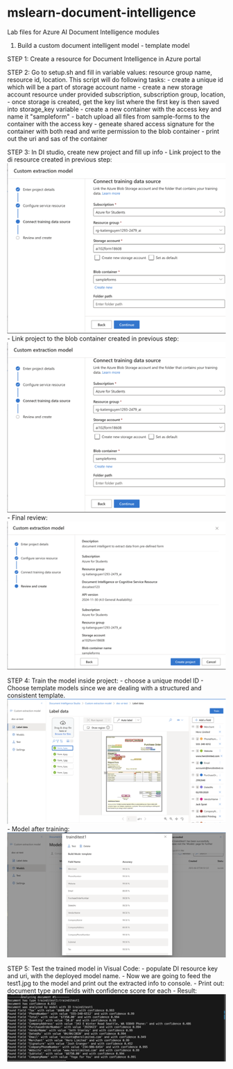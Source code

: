 # mslearn-document-intelligence
Lab files for Azure AI Document Intelligence modules

1. Build a custom document intelligent model - template model

STEP 1: Create a resource for Document Intelligence in Azure portal

STEP 2: Go to setup.sh and fill in variable values: resource group name, resource id, location. This script will do following tasks:
    - create a unique id which will be a part of storage account name
    - create a new storage account resource under provided subscription, subscription group, location, 
    - once storage is created, get the key list where the first key is then saved into storage_key variable
    - create a new container with the access key and name it "sampleform"
    - batch upload all files from sample-forms to the container with the access key
    - geneate shared access signature for the container with both read and write permission to the blob container
    - print out the uri and sas of the container

STEP 3: In DI studio, create new project and fill up info
    - Link project to the di resource created in previous step: 
    ![alt text](di1.png)
    - Link project to the blob container created in previous step:
    ![alt text](di2.png)
    - Final review: 
    ![alt text](di3.png)

STEP 4: Train the model inside project:
    - choose a unique model ID
    - Choose template models since we are dealing with a structured and consistent template. 
    ![alt text](di4.png)
    - Model after training:
    ![alt text](di5.png)
    
STEP 5: Test the trained model in Visual Code: 
    - populate DI resource key and uri, with the deployed model name. 
    - Now we are going to feed the test1.jpg to the model and print out the extracted info to console.
    - Print out: document type and fields with confidence score for each 
    - Result: 
    ![alt text](di6.png)

